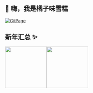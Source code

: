 ## 👋 嗨，我是橘子味雪糕

[![GitPage](https://img.shields.io/badge/GitPagePage-webstep-blueviolet?style=for-the-badge&logo=github&color=fd79a8)](https://github.com/liumuge)



## 新年汇总 ✨

<img align="" height="137px" src="https://github-readme-stats.vercel.app/api?username=liumuge&hide_title=true&hide_border=true&show_icons=true&include_all_commits=true&line_height=21&bg_color=0,EC6C6C,FFD479,FFFC79,73FA79&theme=graywhite&locale=cn" /><img align="" height="137px" src="https://github-readme-stats.vercel.app/api/top-langs/?username=liumuge&hide_title=true&hide_border=true&layout=compact&bg_color=0,73FA79,73FDFF,D783FF&theme=graywhite&locale=cn" />
